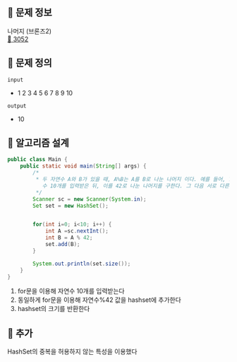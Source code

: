 ## 🌵 문제 정보
나머지 (브론즈2) <br>
[🚗 3052](https://www.acmicpc.net/problem/3052)

## 🌵 문제 정의
`input` <br>
- 1
  2
  3
  4
  5
  6
  7
  8
  9
  10

`output` <br>
- 10

## 🌵 알고리즘 설계

```java
public class Main {
    public static void main(String[] args) {
        /*
         * 두 자연수 A와 B가 있을 때, A%B는 A를 B로 나눈 나머지 이다. 예를 들어, 7, 14, 27, 38을 3으로 나눈 나머지는 1, 2, 0, 2이다.
		   수 10개를 입력받은 뒤, 이를 42로 나눈 나머지를 구한다. 그 다음 서로 다른 값이 몇 개 있는지 출력하는 프로그램을 작성하시오.
         */
        Scanner sc = new Scanner(System.in);
        Set set = new HashSet();


        for(int i=0; i<10; i++) {
            int A =sc.nextInt();
            int B = A % 42;
            set.add(B);
        }

        System.out.println(set.size());
    }
}
```
1. for문을 이용해 자연수 10개를 입력받는다
2. 동일하게 for문을 이용해 자연수%42 값을 hashset에 추가한다
3. hashset의 크기를 반환한다


## 🌵 추가
HashSet의 중복을 허용하지 않는 특성을 이용했다